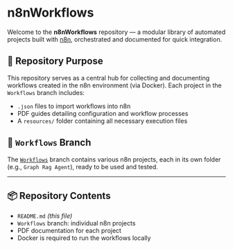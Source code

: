 # n8nWorkflows

Welcome to the **n8nWorkflows** repository — a modular library of automated projects built with [n8n](https://n8n.io), orchestrated and documented for quick integration.

## 🎯 Repository Purpose

This repository serves as a central hub for collecting and documenting workflows created in the n8n environment (via Docker). Each project in the `Workflows` branch includes:

- `.json` files to import workflows into n8n  
- PDF guides detailing configuration and workflow processes  
- A `resources/` folder containing all necessary execution files

## 🌿 `Workflows` Branch

The [`Workflows`](https://github.com/ahmed200346/n8nWorkflows/tree/Workflows) branch contains various n8n projects, each in its own folder (e.g., `Graph Rag Agent`), ready to be used and tested.

---

## 📦 Repository Contents

- `README.md` *(this file)*  
- `Workflows` branch: individual n8n projects  
- PDF documentation for each project  
- Docker is required to run the workflows locally
